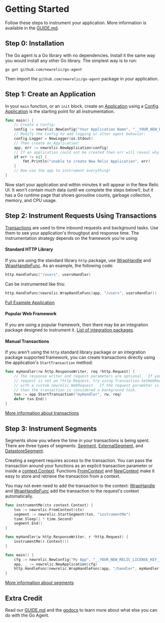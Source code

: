 # Getting Started

Follow these steps to instrument your application.  More information is
available in the [GUIDE.md](GUIDE.md).

## Step 0: Installation

The Go agent is a Go library with no dependencies.  Install it the same way
you would install any other Go library.  The simplest way is to run:

```
go get github.com/newrelic/go-agent
```

Then import the `github.com/newrelic/go-agent` package in your application.

## Step 1: Create an Application

In your `main` function, or an `init` block, create an
[Application](https://godoc.org/github.com/newrelic/go-agent#Application) using
a [Config](https://godoc.org/github.com/newrelic/go-agent#Config).
[Application](https://godoc.org/github.com/newrelic/go-agent#Application) is the
starting point for all instrumentation.

```go
func main() {
	// Create a Config:
	config := newrelic.NewConfig("Your Application Name", "__YOUR_NEW_RELIC_LICENSE_KEY__")
	// Modify the Config to add logging or alter agent behavior:
	config.Logger = NewLogger(os.Stdout)
	// Then create an Application:
	app, err := newrelic.NewApplication(config)
	// If an application could not be created then err will reveal why.
	if err != nil {
		fmt.Println("unable to create New Relic Application", err)
	}
	// Now use the app to instrument everything!
}
```

Now start your application and within minutes it will appear in the New Relic
UI.  It won't contain much data (until we complete the steps below!), but it has
a Go runtime page that shows goroutine counts, garbage collection, memory, and
CPU usage.

## Step 2: Instrument Requests Using Transactions

[Transactions](https://godoc.org/github.com/newrelic/go-agent#Transaction) are
used to time inbound requests and background tasks.  Use them to see your
application's throughput and response time.  The instrumentation strategy
depends on the framework you're using:

#### Standard HTTP Library

If you are using the standard library `http` package, use
[WrapHandle](https://godoc.org/github.com/newrelic/go-agent#WrapHandle) and
[WrapHandleFunc](https://godoc.org/github.com/newrelic/go-agent#WrapHandleFunc).
As an example, the following code:

```go
http.HandleFunc("/users", usersHandler)
```
Can be instrumented like this:
```go
http.HandleFunc(newrelic.WrapHandleFunc(app, "/users", usersHandler))
```

[Full Example Application](./examples/server/main.go)

#### Popular Web Framework

If you are using a popular framework, then there may be an integration package
designed to instrument it.  [List of integration packages](./README.md#integrations).

#### Manual Transactions

If you aren't using the `http` standard library package or an
integration package supported framework, you can create transactions
directly using the application's `StartTransaction` method:

```go
func myHandler(rw http.ResponseWriter, req *http.Request) {
	// The response writer and request parameters are optional.  If your
	// request is not an *http.Request, try using Transaction.SetWebRequest
	// with a custom newrelic.WebRequest.  If the request parameter is nil
	// then the transaction is considered a background task.
	txn := app.StartTransaction("myHandler", rw, req)
	defer txn.End()
}
```

[More information about transactions](GUIDE.md#transactions)

## Step 3: Instrument Segments

Segments show you where the time in your transactions is being spent.  There are
three types of segments:
[Segment](https://godoc.org/github.com/newrelic/go-agent#Segment),
[ExternalSegment](https://godoc.org/github.com/newrelic/go-agent#ExternalSegment),
and
[DatastoreSegment](https://godoc.org/github.com/newrelic/go-agent#DatastoreSegment).

Creating a segment requires access to the transaction.  You can pass the
transaction around your functions as an explicit transaction parameter or inside
a [context.Context](https://golang.org/pkg/context/#Context).  Functions
[FromContext](https://godoc.org/github.com/newrelic/go-agent#FromContext) and
[NewContext](https://godoc.org/github.com/newrelic/go-agent#NewContext) make it
easy to store and retrieve the transaction from a context.

You may not even need to add the transaction to the context:
[WrapHandle](https://godoc.org/github.com/newrelic/go-agent#WrapHandle) and
[WrapHandleFunc](https://godoc.org/github.com/newrelic/go-agent#WrapHandleFunc)
add the transaction to the request's context automatically.

```go
func instrumentMe(ctx context.Context) {
	txn := newrelic.FromContext(ctx)
	segment := newrelic.StartSegment(txn, "instrumentMe")
	time.Sleep(1 * time.Second)
	segment.End()
}

func myHandler(w http.ResponseWriter, r *http.Request) {
	instrumentMe(r.Context())
}

func main() {
	cfg := newrelic.NewConfig("My App", "__YOUR_NEW_RELIC_LICENSE_KEY__")
	app, _ := newrelic.NewApplication(cfg)
	http.HandleFunc(newrelic.WrapHandleFunc(app, "/handler", myHandler))
}
```

[More information about segments](GUIDE.md#segments)

## Extra Credit

Read our [GUIDE.md](GUIDE.md) and the
[godocs](https://godoc.org/github.com/newrelic/go-agent) to learn more about
what else you can do with the Go Agent.
